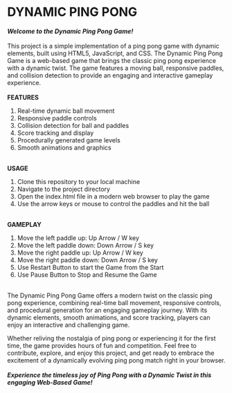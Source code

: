 # DYNAMIC PING PONG

***Welcome to the Dynamic Ping Pong Game!*** 
<br><br>
This project is a simple implementation of a ping pong game with dynamic elements, built using HTML5, JavaScript, and CSS.
The Dynamic Ping Pong Game is a web-based game that brings the classic ping pong experience with a dynamic twist. The game features a moving ball, responsive paddles, and collision detection to provide an engaging and interactive gameplay experience.
<br><br>
**FEATURES**
<br>
1. Real-time dynamic ball movement
2. Responsive paddle controls
3. Collision detection for ball and paddles
4. Score tracking and display
5. Procedurally generated game levels
6. Smooth animations and graphics
<br><br>

**USAGE**
<br>
1. Clone this repository to your local machine
2. Navigate to the project directory   
3. Open the index.html file in a modern web browser to play the game   
4. Use the arrow keys or mouse to control the paddles and hit the ball
<br><br>

**GAMEPLAY**
<br>
1. Move the left paddle up: Up Arrow / W key
2. Move the left paddle down: Down Arrow / S key
3. Move the right paddle up: Up Arrow / W key
4. Move the right paddle down: Down Arrow / S key
5. Use Restart Button to start the Game from the Start
6. Use Pause Button to Stop and Resume the Game
<br><br>

The Dynamic Ping Pong Game offers a modern twist on the classic ping pong experience, combining real-time ball movement, responsive controls, and procedural generation for an engaging gameplay journey. With its dynamic elements, smooth animations, and score tracking, players can enjoy an interactive and challenging game.

Whether reliving the nostalgia of ping pong or experiencing it for the first time, the game provides hours of fun and competition. Feel free to contribute, explore, and enjoy this project, and get ready to embrace the excitement of a dynamically evolving ping pong match right in your browser.
<br><br>
***Experience the timeless joy of Ping Pong with a Dynamic Twist in this engaging Web-Based Game!***
